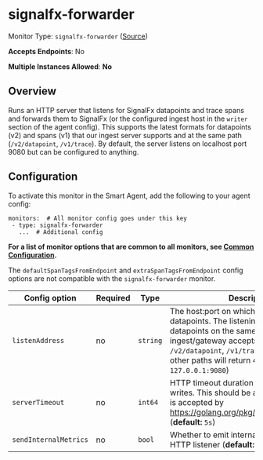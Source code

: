 <!--- GENERATED BY gomplate from scripts/docs/templates/monitor-page.md.tmpl --->

# signalfx-forwarder

Monitor Type: `signalfx-forwarder` ([Source](https://github.com/signalfx/signalfx-agent/tree/master/pkg/monitors/forwarder))

**Accepts Endpoints**: No

**Multiple Instances Allowed**: **No**

## Overview

Runs an HTTP server that listens for SignalFx datapoints and trace spans
and forwards them to SignalFx (or the configured ingest host in the
`writer` section of the agent config).  This supports the latest formats
for datapoints (v2) and spans (v1) that our ingest server supports and at
the same path (`/v2/datapoint`, `/v1/trace`).  By default, the server listens on
localhost port 9080 but can be configured to anything.


## Configuration

To activate this monitor in the Smart Agent, add the following to your
agent config:

```
monitors:  # All monitor config goes under this key
 - type: signalfx-forwarder
   ...  # Additional config
```

**For a list of monitor options that are common to all monitors, see [Common
Configuration](../monitor-config.md#common-configuration).**

The `defaultSpanTagsFromEndpoint` and `extraSpanTagsFromEndpoint` config
options are not compatible with the `signalfx-forwarder` monitor.

| Config option | Required | Type | Description |
| --- | --- | --- | --- |
| `listenAddress` | no | `string` | The host:port on which to listen for datapoints.  The listening server accepts datapoints on the same HTTP path that ingest/gateway accepts them (e.g. `/v2/datapoint`, `/v1/trace`).  Requests to other paths will return 404s. (**default:** `127.0.0.1:9080`) |
| `serverTimeout` | no | `int64` | HTTP timeout duration for both read and writes. This should be a duration string that is accepted by https://golang.org/pkg/time/#ParseDuration (**default:** `5s`) |
| `sendInternalMetrics` | no | `bool` | Whether to emit internal metrics about the HTTP listener (**default:** `false`) |
